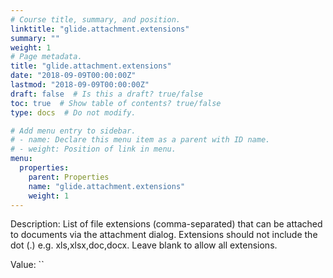 ```yaml
---
# Course title, summary, and position.
linktitle: "glide.attachment.extensions"
summary: ""
weight: 1
# Page metadata.
title: "glide.attachment.extensions"
date: "2018-09-09T00:00:00Z"
lastmod: "2018-09-09T00:00:00Z"
draft: false  # Is this a draft? true/false
toc: true  # Show table of contents? true/false
type: docs  # Do not modify.

# Add menu entry to sidebar.
# - name: Declare this menu item as a parent with ID name.
# - weight: Position of link in menu.
menu:
  properties:
    parent: Properties
    name: "glide.attachment.extensions"
    weight: 1
---
```


Description: List of file extensions (comma-separated) that can be attached to documents via the attachment dialog. Extensions should not include the dot (.) e.g. xls,xlsx,doc,docx. Leave blank to allow all extensions.


Value: ``